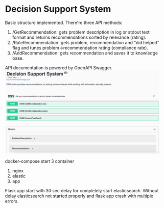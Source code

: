 # Decision Support System

Basic structure implemented. There're three API methods:
1. /GetRecommendation: gets problem description in log or stdout text format
and returns recommendations sorted by relevance (rating).  
2. /RateRecommendation: gets problem, recommendation and "did helped" flag
and tunes problem->recommendation rating (compliance rate).  
3. /AddRecommendation: gets recommendation and saves it to knowledge base.  

API documentation is powered by OpenAPI Swagger.  
![](demo/swagger.png)

docker-compose start 3 container
1. nginx
2. elastic
3. app

Flask app start with 30 sec delay for completely start elasticsearch.
Without delay elasticsearch not started properly and flask app crash with multiple errors.

